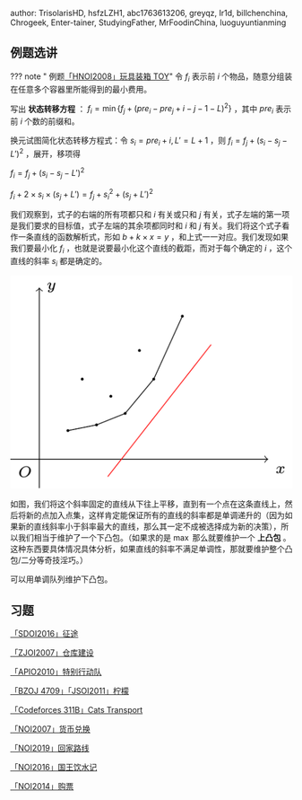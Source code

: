 author: TrisolarisHD, hsfzLZH1, abc1763613206, greyqz, Ir1d, billchenchina, Chrogeek, Enter-tainer, StudyingFather, MrFoodinChina, luoguyuntianming

## 例题选讲

??? note " 例题[「HNOI2008」玩具装箱 TOY](https://www.lydsy.com/JudgeOnline/problem.php?id=1010)"
        令 $f_i$ 表示前 $i$ 个物品，随意分组装在任意多个容器里所能得到的最小费用。

写出 **状态转移方程** ： $f_i=\min\{f_j+(pre_i-pre_j+i-j-1-L)^2\}$ ，其中 $pre_i$ 表示前 $i$ 个数的前缀和。

换元试图简化状态转移方程式：令 $s_i=pre_i+i,L'=L+1$ ，则 $f_i=f_j+(s_i-s_j-L')^2$ ，展开，移项得

 $f_i=f_j+(s_i-s_j-L')^2$ 

 $f_i+2\times s_i\times (s_j+L')=f_j+s_i^2+(s_j+L')^2$ 

我们观察到，式子的右端的所有项都只和 $i$ 有关或只和 $j$ 有关，式子左端的第一项是我们要求的目标值，式子左端的其余项都同时和 $i$ 和 $j$ 有关。我们将这个式子看作一条直线的函数解析式，形如 $b+k\times x=y$ ，和上式一一对应。我们发现如果我们要最小化 $f_i$ ，也就是说要最小化这个直线的截距，而对于每个确定的 $i$ ，这个直线的斜率 $s_i$ 都是确定的。

![](../images/optimization.svg)

如图，我们将这个斜率固定的直线从下往上平移，直到有一个点在这条直线上，然后将新的点加入点集，这样肯定能保证所有的直线的斜率都是单调递升的（因为如果新的直线斜率小于斜率最大的直线，那么其一定不成被选择成为新的决策），所以我们相当于维护了一个下凸包。（如果求的是 $\max$ 那么就要维护一个 **上凸包** 。这种东西要具体情况具体分析，如果直线的斜率不满足单调性，那就要维护整个凸包/二分等奇技淫巧。）

可以用单调队列维护下凸包。

## 习题

[「SDOI2016」征途](https://www.lydsy.com/JudgeOnline/problem.php?id=4518)

[「ZJOI2007」仓库建设](https://www.lydsy.com/JudgeOnline/problem.php?id=1096)

[「APIO2010」特别行动队](https://www.lydsy.com/JudgeOnline/problem.php?id=1911)

[「BZOJ 4709」「JSOI2011」柠檬](https://www.lydsy.com/JudgeOnline/problem.php?id=4709)

[「Codeforces 311B」Cats Transport](http://codeforces.com/problemset/problem/311/B)

[「NOI2007」货币兑换](https://www.lydsy.com/JudgeOnline/problem.php?id=1492)

[「NOI2019」回家路线](https://www.luogu.org/problemnew/show/P5468)

[「NOI2016」国王饮水记](https://www.luogu.org/problemnew/show/P1721)

[「NOI2014」购票](https://www.luogu.org/problemnew/show/P2305)
